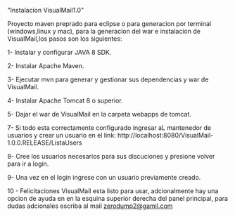 "Instalacion VisualMail1.0" 

Proyecto maven preprado para eclipse o para generacion por terminal (windows,linux y mac), para la generacion del war e instalacion de VisualMail,los pasos son los siguientes:

1- Instalar y configurar JAVA 8 SDK.

2- Instalar Apache Maven.

3- Ejecutar mvn para generar y gestionar sus dependencias y war de VisualMail. 

4- Instalar Apache Tomcat 8 o superior.

5- Dajar el war de VisualMail en la carpeta webapps de tomcat.

7- Si todo esta correctamente configurado ingresar aL mantenedor de usuarios y crear un usuario en el link: http://localhost:8080/VisualMail-1.0.0.RELEASE/ListaUsers

8- Cree los usuarios necesarios para sus discuciones y presione volver para ir a login.

9- Una vez en el login ingrese con un usuario previamente creado.

10	- Felicitaciones VisualMail esta listo para usar, adcionalmente hay una opcion de ayuda en en la esquina superior derecha del panel principal, para dudas adcionales escriba al mail zerodump2@gamil.com	
 